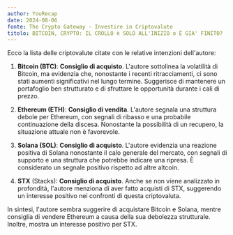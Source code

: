 ```yaml
---
author: YouRecap
date: 2024-08-06
fonte: The Crypto Gateway - Investire in Criptovalute
titolo: BITCOIN, CRYPTO: IL CROLLO è SOLO ALL'INIZIO o È GIA' FINITO?
---
```


Ecco la lista delle criptovalute citate con le relative intenzioni dell'autore:

1. **Bitcoin (BTC)**: **Consiglio di acquisto**. L'autore sottolinea la volatilità di Bitcoin, ma evidenzia che, nonostante i recenti ritracciamenti, ci sono stati aumenti significativi nel lungo termine. Suggerisce di mantenere un portafoglio ben strutturato e di sfruttare le opportunità durante i cali di prezzo.

2. **Ethereum (ETH)**: **Consiglio di vendita**. L'autore segnala una struttura debole per Ethereum, con segnali di ribasso e una probabile continuazione della discesa. Nonostante la possibilità di un recupero, la situazione attuale non è favorevole.

3. **Solana (SOL)**: **Consiglio di acquisto**. L'autore evidenzia una reazione positiva di Solana nonostante il calo generale del mercato, con segnali di supporto e una struttura che potrebbe indicare una ripresa. È considerato un segnale positivo rispetto ad altre altcoin.

4. **STX** (Stacks): **Consiglio di acquisto**. Anche se non viene analizzato in profondità, l'autore menziona di aver fatto acquisti di STX, suggerendo un interesse positivo nei confronti di questa criptovaluta.

In sintesi, l'autore sembra suggerire di acquistare Bitcoin e Solana, mentre consiglia di vendere Ethereum a causa della sua debolezza strutturale. Inoltre, mostra un interesse positivo per STX.
